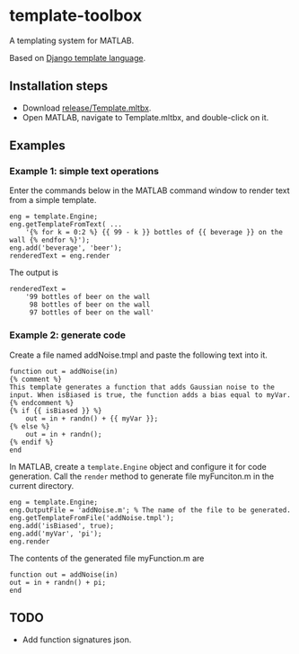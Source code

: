 # template-toolbox

A templating system for MATLAB.

Based on
[Django template language](https://docs.djangoproject.com/en/4.0/ref/templates/language/).

## Installation steps

* Download [release/Template.mltbx](https://github.com/brhannan/template-toolbox/tree/main/release).
* Open MATLAB, navigate to Template.mltbx, and double-click on it.


## Examples

### Example 1: simple text operations

Enter the commands below in the MATLAB command window to render text
from a simple template.
````
eng = template.Engine;
eng.getTemplateFromText( ...
    '{% for k = 0:2 %} {{ 99 - k }} bottles of {{ beverage }} on the wall {% endfor %}');
eng.add('beverage', 'beer');
renderedText = eng.render
````
The output is
````
renderedText =
    '99 bottles of beer on the wall
     98 bottles of beer on the wall
     97 bottles of beer on the wall'
````

### Example 2: generate code

Create a file named addNoise.tmpl and paste the following text into it.
````
function out = addNoise(in)
{% comment %}
This template generates a function that adds Gaussian noise to the 
input. When isBiased is true, the function adds a bias equal to myVar.
{% endcomment %}
{% if {{ isBiased }} %}
    out = in + randn() + {{ myVar }};
{% else %}
    out = in + randn();
{% endif %}
end
````
In MATLAB, create a `template.Engine` object and configure it for code
generation. Call the `render` method to generate file myFunciton.m in the
current directory.
````
eng = template.Engine;
eng.OutputFile = 'addNoise.m'; % The name of the file to be generated.
eng.getTemplateFromFile('addNoise.tmpl');
eng.add('isBiased', true);
eng.add('myVar', 'pi');
eng.render
````
The contents of the generated file myFunction.m are
````
function out = addNoise(in)
out = in + randn() + pi;
end
````



## TODO

* Add function signatures json.
